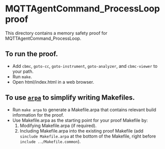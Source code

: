 MQTTAgentCommand_ProcessLoop proof
==============

This directory contains a memory safety proof for MQTTAgentCommand_ProcessLoop.

To run the proof.
-------------

* Add `cbmc`, `goto-cc`, `goto-instrument`, `goto-analyzer`, and `cbmc-viewer`
  to your path.
* Run `make`.
* Open html/index.html in a web browser.

To use [`arpa`](https://github.com/awslabs/aws-proof-build-assistant) to simplify writing Makefiles.
-------------

* Run `make arpa` to generate a Makefile.arpa that contains relevant build information for the proof.
* Use Makefile.arpa as the starting point for your proof Makefile by:
  1. Modifying Makefile.arpa (if required).
  2. Including Makefile.arpa into the existing proof Makefile (add `sinclude Makefile.arpa` at the bottom of the Makefile, right before `include ../Makefile.common`).
